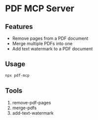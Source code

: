 # PDF MCP Server

## Features
- Remove pages from a PDF document
- Merge multiple PDFs into one
- Add text watermark to a PDF document

## Usage

```bash
npx pdf-mcp
```

## Tools

1. remove-pdf-pages
2. merge-pdfs
3. add-text-watermark
